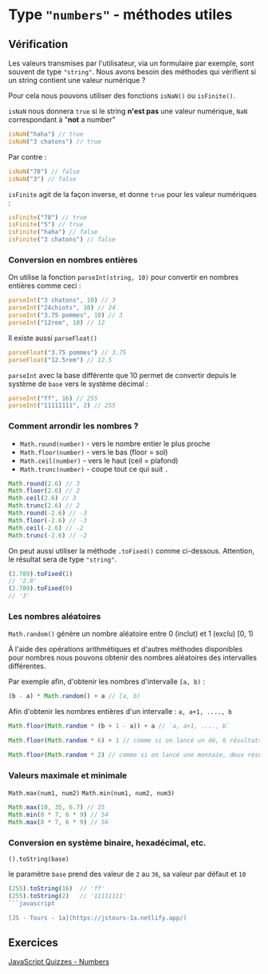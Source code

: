 

# Type `"numbers"` - méthodes utiles

## Vérification

Les valeurs transmises par l'utilisateur, via un formulaire par exemple, sont souvent de type `"string"`. 
Nous avons besoin des méthodes qui vérifient si un string contient une valeur numérique ?

Pour cela nous pouvons utiliser des fonctions `isNaN()` ou `isFinite()`. 

`isNaN` nous donnera `true` si le string **n'est pas** une valeur numérique, `NaN` correspondant à "**not** a number"

```javascript
isNaN("haha") // true
isNaN("3 chatons") // true
```

Par contre :

```javascript
isNaN("78") // false
isNaN("3") // false
```

`isFinite` agit de la façon inverse, et donne `true` pour les valeur numériques :

```javascript
isFinite("78") // true
isFinite("5") // true
isFinite("haha") // false
isFinite("3 chatons") // false
```

### Conversion en nombres entières

On utilise la fonction `parseInt(string, 10)` pour convertir en nombres entières comme ceci :

```javascript
parseInt("3 chatons", 10) // 3
parseInt("24chiots", 10) // 24
parseInt("3.75 pommes", 10) // 3
parseInt("12rem", 10) // 12
```

Il existe aussi `parseFloat()`

```javascript
parseFloat("3.75 pommes") // 3.75
parseFloat("12.5rem") // 12.5
```

`parseInt` avec la base différente que 10 permet de convertir depuis le système de `base` vers le système décimal :

```javascript
parseInt("ff", 16) // 255
parseInt("11111111", 2) // 255
```

### Comment arrondir les nombres ?

- `Math.round(number)` - vers le nombre entier le plus proche
- `Math.floor(number)` - vers le bas (floor = sol)
- `Math.ceil(number)` - vers le haut (ceil = plafond)
- `Math.trunc(number)` - coupe tout ce qui suit `.`

```javascript
Math.round(2.6) // 3
Math.floor(2.6) // 2
Math.ceil(2.6) // 3
Math.trunc(2.6) // 2
Math.round(-2.6) // -3
Math.floor(-2.6) // -3
Math.ceil(-2.6) // -2
Math.trunc(-2.6) // -2
```

On peut aussi utiliser la méthode `.toFixed()` comme ci-dessous. Attention, le résultat sera de type `"string"`.

```javascript
(2.789).toFixed(1)
// '2.8'
(2.789).toFixed(0) 
// '3'
```

### Les nombres aléatoires

`Math.random()` génère un nombre aléatoire entre 0 (inclut) et 1 (exclu) [0, 1)

À l'aide des opérations arithmétiques et d'autres méthodes disponibles pour nombres nous pouvons obtenir des nombres aléatoires des intervalles différentes.

Par exemple afin, d'obtenir les nombres d'intervalle `[a, b)` :

```javascript
(b - a) * Math.random() + a // [a, b)
```

Afin d'obtenir les nombres entières d'un intervalle : `a, a+1, ...., b`

```javascript
Math.floor(Math.random * (b + 1 - a)) + a // `a, a+1, ...., b`
```

```javascript
Math.floor(Math.random * 6) + 1 // comme si on lancé un dé, 6 résultats possible : 1, 2, 3, 4, 5 ou 6
```

```javascript
Math.floor(Math.random * 2) // comme si on lancé une monnaie, deux résultats possible : 0 ou 1
```

### Valeurs maximale et minimale

`Math.max(num1, num2)`
`Math.min(num1, num2, num3)`

```javascript
Math.max(10, 35, 6.7) // 35
Math.min(8 * 7, 6 * 9) // 54
Math.max(8 * 7, 6 * 9) // 56
```

### Conversion en système binaire, hexadécimal, etc.

`().toString(base)`

le paramètre `base` prend des valeur de `2` au `36`, sa valeur par défaut et `10`

````javascript
(255).toString(16)  // 'ff'
(255).toString(2)   // '11111111'
```javascript

[JS - Tours - 1a](https://jstours-1a.netlify.app/)
````

## Exercices

[JavaScript Quizzes - Numbers](https://javascript-quizzes.netlify.app/numbers)
